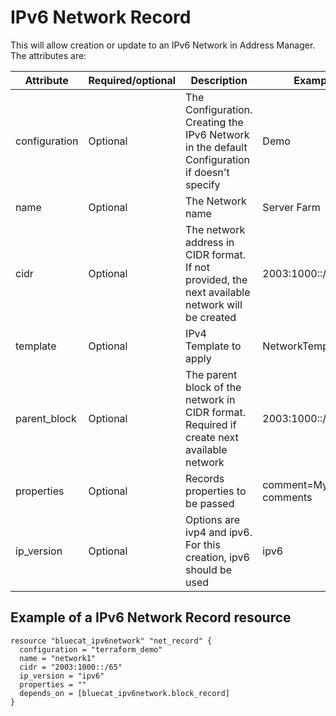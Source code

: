 # IPv6 Network Record
This will allow creation or update to an IPv6 Network in Address Manager. The attributes are:

| Attribute | Required/optional | Description                                                                                                                                     | Example           |
| --- | --- |-------------------------------------------------------------------------------------------------------------------------------------------------|-------------------|
| configuration | Optional | The Configuration. Creating the IPv6 Network in the default Configuration if doesn't specify                                                    | Demo              |
| name | Optional | The Network name                                                                                                                                | Server Farm       |
| cidr | Optional | The network address in CIDR format. If not provided, the next available network will be created                                                 | 2003:1000::/65    |
| template | Optional | IPv4 Template to apply                                                                                                                          | NetworkTemplateIPv6 |
| parent_block | Optional | The parent block of the network in CIDR format. Required if create next available network                                                       | 2003:1000::/64    |
| properties | Optional | Records properties to be passed                                                                                                                 | comment=My comments |
| ip_version | Optional | Options are ivp4 and ipv6. For this creation, ipv6 should be used                                                    | ipv6              |



## Example of a IPv6 Network Record resource

    resource "bluecat_ipv6network" "net_record" {
      configuration = "terraform_demo"
      name = "network1"
      cidr = "2003:1000::/65"
      ip_version = "ipv6"
      properties = ""
      depends_on = [bluecat_ipv6network.block_record]
    }